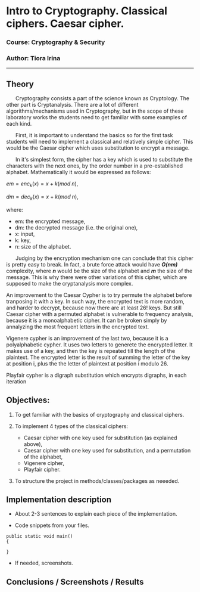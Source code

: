 # Intro to Cryptography. Classical ciphers. Caesar cipher.

### Course: Cryptography & Security
### Author: Tiora Irina

----

## Theory
&ensp;&ensp;&ensp; Cryptography consists a part of the science known as Cryptology. The other part is Cryptanalysis. There are a lot of different algorithms/mechanisms used in Cryptography, but in the scope of these laboratory works the students need to get familiar with some examples of each kind.

&ensp;&ensp;&ensp; First, it is important to understand the basics so for the first task students will need to implement a classical and relatively simple cipher. This would be the Caesar cipher which uses substitution to encrypt a message. 

&ensp;&ensp;&ensp; In it's simplest form, the cipher has a key which is used to substitute the characters with the next ones, by the order number in a pre-established alphabet. Mathematically it would be expressed as follows:

$em = enc_{k}(x) = x + k (mod \; n),$

$dm = dec_{k}(x) = x + k (mod \; n),$ 

where:
- em: the encrypted message,
- dm: the decrypted message (i.e. the original one),
- x: input,
- k: key,
- n: size of the alphabet.

&ensp;&ensp;&ensp; Judging by the encryption mechanism one can conclude that this cipher is pretty easy to break. In fact, a brute force attack would have __*O(nm)*__ complexity, where __*n*__ would be the size of the alphabet and __*m*__ the size of the message. This is why there were other variations of this cipher, which are supposed to make the cryptanalysis more complex.

An improvement to the Caesar Cypher is to try permute the alphabet before tranposing it with a key. In such way, the encrypted text is more random, and harder to decrypt, because now there are at least 26! keys. But still Caesar cipher with a permuted alphabet is vulnerable to frequency analysis, because it is a monoalphabetic cipher. It can be broken simply by annalyzing the most frequent letters in the encrypted text.

Vigenere cypher is an improvement of the last two, because it is a polyalphabetic cypher. It uses two letters to generete the encrypted letter. It makes use of a key, and then the key is repeated till the length of the plaintext. The encrypted letter is the result of summing the letter of the key at position i, plus the the letter of plaintext at position i modulo 26.

Playfair cypher is a digraph substitution which encrypts digraphs, in each iteration


## Objectives:

1. To get familiar with the basics of cryptography and classical ciphers.

2. To implement 4 types of the classical ciphers:
    - Caesar cipher with one key used for substitution (as explained above),
    - Caesar cipher with one key used for substitution, and a permutation of the alphabet,
    - Vigenere cipher,
    - Playfair cipher.


3. To structure the project in methods/classes/packages as neeeded.

## Implementation description

* About 2-3 sentences to explain each piece of the implementation.


* Code snippets from your files.

```
public static void main() 
{

}
```

* If needed, screenshots.


## Conclusions / Screenshots / Results

